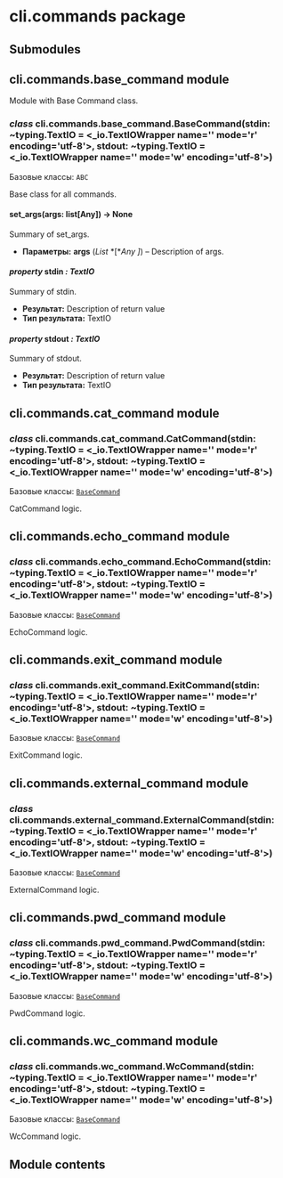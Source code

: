 # cli.commands package

## Submodules

## cli.commands.base_command module

Module with Base Command class.

### *class* cli.commands.base_command.BaseCommand(stdin: ~typing.TextIO = <_io.TextIOWrapper name='<stdin>' mode='r' encoding='utf-8'>, stdout: ~typing.TextIO = <_io.TextIOWrapper name='<stdout>' mode='w' encoding='utf-8'>)

Базовые классы: `ABC`

Base class for all commands.

#### set_args(args: list[Any]) → None

Summary of set_args.

* **Параметры:**
  **args** (*List* *[**Any* *]*) – Description of args.

#### *property* stdin *: TextIO*

Summary of stdin.

* **Результат:**
  Description of return value
* **Тип результата:**
  TextIO

#### *property* stdout *: TextIO*

Summary of stdout.

* **Результат:**
  Description of return value
* **Тип результата:**
  TextIO

## cli.commands.cat_command module

### *class* cli.commands.cat_command.CatCommand(stdin: ~typing.TextIO = <_io.TextIOWrapper name='<stdin>' mode='r' encoding='utf-8'>, stdout: ~typing.TextIO = <_io.TextIOWrapper name='<stdout>' mode='w' encoding='utf-8'>)

Базовые классы: [`BaseCommand`](#cli.commands.base_command.BaseCommand)

CatCommand logic.

## cli.commands.echo_command module

### *class* cli.commands.echo_command.EchoCommand(stdin: ~typing.TextIO = <_io.TextIOWrapper name='<stdin>' mode='r' encoding='utf-8'>, stdout: ~typing.TextIO = <_io.TextIOWrapper name='<stdout>' mode='w' encoding='utf-8'>)

Базовые классы: [`BaseCommand`](#cli.commands.base_command.BaseCommand)

EchoCommand logic.

## cli.commands.exit_command module

### *class* cli.commands.exit_command.ExitCommand(stdin: ~typing.TextIO = <_io.TextIOWrapper name='<stdin>' mode='r' encoding='utf-8'>, stdout: ~typing.TextIO = <_io.TextIOWrapper name='<stdout>' mode='w' encoding='utf-8'>)

Базовые классы: [`BaseCommand`](#cli.commands.base_command.BaseCommand)

ExitCommand logic.

## cli.commands.external_command module

### *class* cli.commands.external_command.ExternalCommand(stdin: ~typing.TextIO = <_io.TextIOWrapper name='<stdin>' mode='r' encoding='utf-8'>, stdout: ~typing.TextIO = <_io.TextIOWrapper name='<stdout>' mode='w' encoding='utf-8'>)

Базовые классы: [`BaseCommand`](#cli.commands.base_command.BaseCommand)

ExternalCommand logic.

## cli.commands.pwd_command module

### *class* cli.commands.pwd_command.PwdCommand(stdin: ~typing.TextIO = <_io.TextIOWrapper name='<stdin>' mode='r' encoding='utf-8'>, stdout: ~typing.TextIO = <_io.TextIOWrapper name='<stdout>' mode='w' encoding='utf-8'>)

Базовые классы: [`BaseCommand`](#cli.commands.base_command.BaseCommand)

PwdCommand logic.

## cli.commands.wc_command module

### *class* cli.commands.wc_command.WcCommand(stdin: ~typing.TextIO = <_io.TextIOWrapper name='<stdin>' mode='r' encoding='utf-8'>, stdout: ~typing.TextIO = <_io.TextIOWrapper name='<stdout>' mode='w' encoding='utf-8'>)

Базовые классы: [`BaseCommand`](#cli.commands.base_command.BaseCommand)

WcCommand logic.

## Module contents
